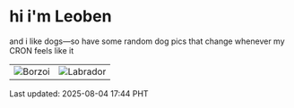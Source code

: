 # hi i'm Leoben

and i like dogs—so have some random dog pics that change whenever my CRON feels like it

|  |  |
|--------|----------|
| ![Borzoi](https://random-dog-vercel.vercel.app/api/random-borzoi?v=1754300692) | ![Labrador](https://random-dog-vercel.vercel.app/api/random-labrador?v=1754300692) |

Last updated: 2025-08-04 17:44 PHT
